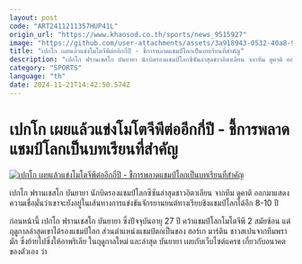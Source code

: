 ```yaml
---
layout: post
code: "ART2411211357HUP41L"
origin_url: "https://www.khaosod.co.th/sports/news_9515927"
image: "https://github.com/user-attachments/assets/3a918943-0532-40a8-9c92-edac2dc23a03"
title: "เปกโก เผยแล้วแข่งโมโตจีพีต่ออีกกี่ปี - ชี้การพลาดแชมป์โลกเป็นบทเรียนที่สำคัญ"
description: "เปกโก ฟรานเชสโก บันยายา นักบิดรองแชมป์โลกซีซันล่าสุดชาวอิตาเลียน จากทีม ดูคาติ ออกมาแสดงความเชื่อมั่นว่าเขาจะยังอยู่ในเส้นทางการแข่งขันจักรยานยนต์"
category: "SPORTS"
language: "th"
date: 2024-11-21T14:42:50.574Z
---
```


# เปกโก เผยแล้วแข่งโมโตจีพีต่ออีกกี่ปี - ชี้การพลาดแชมป์โลกเป็นบทเรียนที่สำคัญ

[![เปกโก เผยแล้วแข่งโมโตจีพีต่ออีกกี่ปี - ชี้การพลาดแชมป์โลกเป็นบทเรียนที่สำคัญ](https://www.khaosod.co.th/wpapp/uploads/2024/11/bagnia.jpg "เปกโก เผยแล้วแข่งโมโตจีพีต่ออีกกี่ปี - ชี้การพลาดแชมป์โลกเป็นบทเรียนที่สำคัญ")](https://www.khaosod.co.th/wpapp/uploads/2024/11/bagnia.jpg)

เปกโก ฟรานเชสโก บันยายา นักบิดรองแชมป์โลกซีซันล่าสุดชาวอิตาเลียน จากทีม ดูคาติ ออกมาแสดงความเชื่อมั่นว่าเขาจะยังอยู่ในเส้นทางการแข่งขันจักรยานยนต์ทางเรียบชิงแชมป์โลกได้อีก 8-10 ปี

ก่อนหน้านี้ เปกโก ฟรานเชสโก บันยายา ซึ่งปัจจุบันอายุ 27 ปี คว้าแชมป์โลกโมโตจีพี 2 สมัยซ้อน แต่ฤดูกาลล่าสุดเขาได้รองแชมป์โลก ส่วนตำแหน่งแชมป์ตกเป็นของ ฮอร์เก มาร์ติน ชาวสเปนจากทีมพรามัก ซึ่งย้ายไปซิ่งให้อาพริเลีย ในฤดูกาลใหม่ และล่าสุด บันยายา เผยกับเว็บไซต์แครช เกี่ยวกับอนาคตของตัวเอง ว่า
